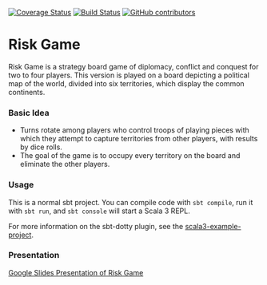 [![Coverage Status](https://coveralls.io/repos/github/prolific-dev/risk-game/badge.svg?branch=main&kill_cache=1)](https://coveralls.io/github/prolific-dev/risk-game?branch=main&kill_cache=1)
[![Build Status](https://app.travis-ci.com/prolific-dev/risk-game.svg?branch=main)](https://app.travis-ci.com/prolific-dev/risk-game)
[![GitHub contributors](https://img.shields.io/github/contributors/prolific-dev/risk-game?color=brightgreen)](https://github.com/prolific-dev/risk-game/graphs/contributors)

# Risk Game

Risk Game is a strategy board game of diplomacy, conflict and conquest for two to four players. This version is played
on a board depicting a political map of the world, divided into six territories, which display the common continents.

### Basic Idea

<ul>
<li>Turns rotate among players who control troops of playing pieces with which they attempt to capture territories from other players, with results by dice rolls.</li>
<li>The goal of the game is to occupy every territory on the board and eliminate the other players.</li>
</ul>

### Usage

This is a normal sbt project. You can compile code with `sbt compile`, run it with `sbt run`, and `sbt console` will
start a Scala 3 REPL.

For more information on the sbt-dotty plugin, see the
[scala3-example-project](https://github.com/scala/scala3-example-project/blob/main/README.md).


### Presentation
[Google Slides Presentation of Risk Game](https://docs.google.com/presentation/d/1MshATYhO_28-YSviFxzDrVELAPorGtYlS5kgH3Sjha0/edit?usp=sharing)
